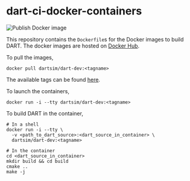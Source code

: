 # dart-ci-docker-containers

![Publish Docker image](https://github.com/dartsim/dart-ci-docker-containers/workflows/Publish%20Docker%20image/badge.svg)

This repository contains the `Dockerfile`s for the Docker images to build DART. The docker images are hosted on [Docker Hub](https://hub.docker.com/repository/docker/dartsim/dart-dev).

To pull the images,

```shell
docker pull dartsim/dart-dev:<tagname>
```

The available tags can be found [here](https://hub.docker.com/repository/registry-1.docker.io/dartsim/dart-dev/tags).

To launch the containers,

```shell
docker run -i --tty dartsim/dart-dev:<tagname>
```

To build DART in the container,

```shell
# In a shell
docker run -i --tty \
  -v <path_to_dart_source>:<dart_source_in_container> \
  dartsim/dart-dev:<tagname>

# In the container
cd <dart_source_in_container>
mkdir build && cd build
cmake ..
make -j
```
